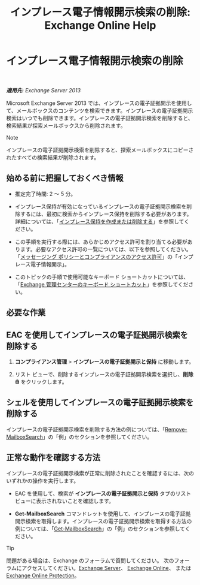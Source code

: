﻿---
title: 'インプレース電子情報開示検索の削除: Exchange Online Help'
TOCTitle: インプレース電子情報開示検索の削除
ms:assetid: 78461a78-1255-4a26-9d36-c6b8eb82a4f9
ms:mtpsurl: https://technet.microsoft.com/ja-jp/library/Dd298078(v=EXCHG.150)
ms:contentKeyID: 49896327
ms.date: 05/22/2018
mtps_version: v=EXCHG.150
ms.translationtype: HT
---

# インプレース電子情報開示検索の削除

 

_**適用先:** Exchange Server 2013_

Microsoft Exchange Server 2013 では、インプレースの電子証拠開示を使用して、メールボックスのコンテンツを検索できます。インプレースの電子証拠開示検索はいつでも削除できます。インプレースの電子証拠開示検索を削除すると、検索結果が探索メールボックスから削除されます。


> [!NOTE]
> インプレースの電子証拠開示検索を削除すると、探索メールボックスにコピーされたすべての検索結果が削除されます。



## 始める前に把握しておくべき情報

  - 推定完了時間: 2 ～ 5 分。

  - インプレース保持が有効になっているインプレースの電子証拠開示検索を削除するには、最初に検索からインプレース保持を削除する必要があります。詳細については、「[インプレース保持を作成または削除する](create-or-remove-an-in-place-hold-exchange-2013-help.md)」を参照してください。

  - この手順を実行する際には、あらかじめアクセス許可を割り当てる必要があります。必要なアクセス許可の一覧については、以下を参照してください。「[メッセージング ポリシーとコンプライアンスのアクセス許可](messaging-policy-and-compliance-permissions-exchange-2013-help.md)」の「インプレース電子情報開示」。

  - このトピックの手順で使用可能なキーボード ショートカットについては、「[Exchange 管理センターのキーボード ショートカット](keyboard-shortcuts-in-the-exchange-admin-center-exchange-online-protection-help.md)」を参照してください。

## 必要な作業

## EAC を使用してインプレースの電子証拠開示検索を削除する

1.  <strong>コンプライアンス管理</strong> \> <strong>インプレースの電子証拠開示と保持</strong> に移動します。

2.  リスト ビューで、削除するインプレースの電子証拠開示検索を選択し、<strong>削除</strong>![\[削除\] アイコン](images/JJ651670.14f639f6-61e8-4418-bbfb-0db14de9d2f5(EXCHG.150).gif "[削除] アイコン") をクリックします。

## シェルを使用してインプレースの電子証拠開示検索を削除する

インプレースの電子証拠開示検索を削除する方法の例については、「[Remove-MailboxSearch](https://technet.microsoft.com/ja-jp/library/dd298130\(v=exchg.150\))」の「例」のセクションを参照してください。

## 正常な動作を確認する方法

インプレースの電子証拠開示検索が正常に削除されたことを確認するには、次のいずれかの操作を実行します。

  - EAC を使用して、検索が <strong>インプレースの電子証拠開示と保持</strong> タブのリスト ビューに表示されないことを確認します。

  - **Get-MailboxSearch** コマンドレットを使用して、インプレースの電子証拠開示検索を取得します。インプレースの電子証拠開示検索を取得する方法の例については、「[Get-MailboxSearch](https://technet.microsoft.com/ja-jp/library/dd351021\(v=exchg.150\))」の「例」のセクションを参照してください。


> [!TIP]
> 問題がある場合は、Exchange のフォーラムで質問してください。 次のフォーラムにアクセスしてください。<A href="https://go.microsoft.com/fwlink/p/?linkid=60612">Exchange Server</A>、 <A href="https://go.microsoft.com/fwlink/p/?linkid=267542">Exchange Online</A>、 または <A href="https://go.microsoft.com/fwlink/p/?linkid=285351">Exchange Online Protection</A>。


